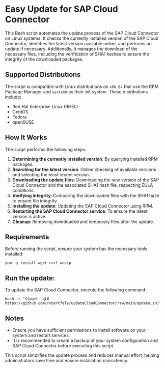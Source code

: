 # Easy Update for SAP Cloud Connector

This Bash script automates the update process of the SAP Cloud Connector on Linux systems. It checks the currently installed version of the SAP Cloud Connector, identifies the latest version available online, and performs an update if necessary. Additionally, it manages the download of the necessary files, including the verification of SHA1 hashes to ensure the integrity of the downloaded packages.

## Supported Distributions

The script is compatible with Linux distributions on `x86_64` that use the RPM Package Manager and `systemd` as their init system. These distributions include:

- Red Hat Enterprise Linux (RHEL)
- CentOS
- Fedora
- openSUSE

## How It Works

The script performs the following steps:

1. **Determining the currently installed version**: By querying installed RPM packages.
2. **Searching for the latest version**: Online checking of available versions and selecting the most recent version.
3. **Downloading the update files**: Downloading the new version of the SAP Cloud Connector and the associated SHA1 hash file, respecting EULA conditions.
4. **Verifying integrity**: Comparing the downloaded files with the SHA1 hash to ensure file integrity.
5. **Installing the update**: Updating the SAP Cloud Connector using RPM.
6. **Restarting the SAP Cloud Connector service**: To ensure the latest version is active.
7. **Cleanup**: Removing downloaded and temporary files after the update.

## Requirements

Before running the script, ensure your system has the necessary tools installed:

```shell=
yum -y install wget curl unzip
```

## Run the update:

To update the SAP Cloud Connector, execute the following command:

```shell=
bash -c "$(wget -qLO - https://github.com/robertfels/updateCloudConnector/raw/main/update.sh)"
```

## Notes

- Ensure you have sufficient permissions to install software on your system and restart services.
- It is recommended to create a backup of your system configuration and SAP Cloud Connector before executing this script.

This script simplifies the update process and reduces manual effort, helping administrators save time and ensure installation consistency.
